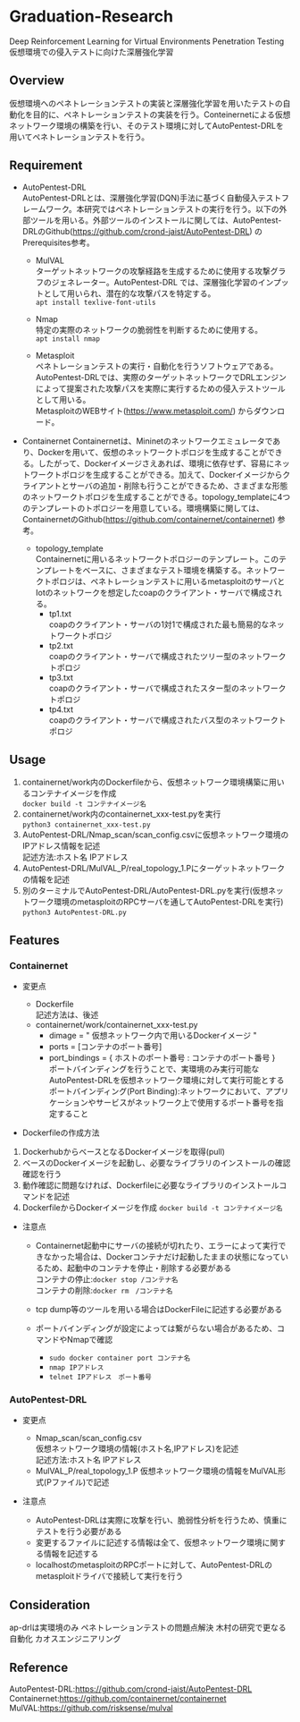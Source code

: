 # Graduation-Research
Deep Reinforcement Learning for Virtual Environments Penetration Testing  
仮想環境での侵入テストに向けた深層強化学習

## Overview
仮想環境へのペネトレーションテストの実装と深層強化学習を用いたテストの自動化を目的に、ペネトレーションテストの実装を行う。Conteinernetによる仮想ネットワーク環境の構築を行い、そのテスト環境に対してAutoPentest-DRLを用いてペネトレーションテストを行う。

## Requirement
- AutoPentest-DRL  
AutoPentest-DRLとは、深層強化学習(DQN)手法に基づく自動侵入テストフレームワーク。本研究ではペネトレーションテストの実行を行う。以下の外部ツールを用いる。外部ツールのインストールに関しては、AutoPentest-DRLのGithub(https://github.com/crond-jaist/AutoPentest-DRL) のPrerequisites参考。 

  - MulVAL  
  ターゲットネットワークの攻撃経路を生成するために使用する攻撃グラフのジェネレーター。AutoPentest-DRL   では、深層強化学習のインプットとして用いられ、潜在的な攻撃パスを特定する。  
  `apt install texlive-font-utils`
  
  - Nmap  
  特定の実際のネットワークの脆弱性を判断するために使用する。  
  `apt install nmap`
  
  - Metasploit  
  ペネトレーションテストの実行・自動化を行うソフトウェアである。AutoPentest-DRLでは、実際のターゲットネットワークでDRLエンジンによって提案された攻撃パスを実際に実行するための侵入テストツールとして用いる。  
  MetasploitのWEBサイト(https://www.metasploit.com/) からダウンロード。
  
- Containernet 
Containernetは、Mininetのネットワークエミュレータであり、Dockerを用いて、仮想のネットワークトポロジを生成することができる。したがって、Dockerイメージさえあれば、環境に依存せず、容易にネットワークトポロジを生成することができる。加えて、Dockerイメージからクライアントとサーバの追加・削除も行うことができるため、さまざまな形態のネットワークトポロジを生成することができる。topology_templateに4つのテンプレートのトポロジーを用意している。環境構築に関しては、ContainernetのGithub(https://github.com/containernet/containernet) 参考。

  - topology_template  
Containernetに用いるネットワークトポロジーのテンプレート。このテンプレートをベースに、さまざまなテスト環境を構築する。ネットワークトポロジは、ペネトレーションテストに用いるmetasploitのサーバとIotのネットワークを想定したcoapのクライアント・サーバで構成される。
    - tp1.txt  
  coapのクライアント・サーバの1対1で構成された最も簡易的なネットワークトポロジ
    - tp2.txt  
  coapのクライアント・サーバで構成されたツリー型のネットワークトポロジ
    - tp3.txt  
  coapのクライアント・サーバで構成されたスター型のネットワークトポロジ
    - tp4.txt  
  coapのクライアント・サーバで構成されたバス型のネットワークトポロジ

## Usage
1. containernet/work内のDockerfileから、仮想ネットワーク環境構築に用いるコンテナイメージを作成  
`docker build -t コンテナイメージ名`  
2. containernet/work内のcontainernet_xxx-test.pyを実行  
`python3 containernet_xxx-test.py`   
3. AutoPentest-DRL/Nmap_scan/scan_config.csvに仮想ネットワーク環境のIPアドレス情報を記述  
記述方法:ホスト名 IPアドレス 
4. AutoPentest-DRL/MulVAL_P/real_topology_1.Pにターゲットネットワークの情報を記述 
5. 別のターミナルでAutoPentest-DRL/AutoPentest-DRL.pyを実行(仮想ネットワーク環境のmetasploitのRPCサーバを通してAutoPentest-DRLを実行)  
`python3 AutoPentest-DRL.py`

## Features
### Containernet
- 変更点
  - Dockerfile  
  記述方法は、後述
  - containernet/work/containernet_xxx-test.py
    - dimage = " 仮想ネットワーク内で用いるDockerイメージ "
    - ports = [コンテナのポート番号]
    - port_bindings = { ホストのポート番号 : コンテナのポート番号 }  
    ポートバインディングを行うことで、実環境のみ実行可能なAutoPentest-DRLを仮想ネットワーク環境に対して実行可能とする  
    ポートバインディング(Port Binding):ネットワークにおいて、アプリケーションやサービスがネットワーク上で使用するポート番号を指定すること

- Dockerfileの作成方法
1. DockerhubからベースとなるDockerイメージを取得(pull)
2. ベースのDockerイメージを起動し、必要なライブラリのインストールの確認確認を行う
3. 動作確認に問題なければ、Dockerfileに必要なライブラリのインストールコマンドを記述
4. DockerfileからDockerイメージを作成
`docker build -t コンテナイメージ名`


- 注意点
  - Containernet起動中にサーバの接続が切れたり、エラーによって実行できなかった場合は、Dockerコンテナだけ起動したままの状態になっているため、起動中のコンテナを停止・削除する必要がある  
  コンテナの停止:`docker stop /コンテナ名`  
  コンテナの削除:`docker rm　/コンテナ名`  

  - tcp dump等のツールを用いる場合はDockerFileに記述する必要がある
  
  - ポートバインディングが設定によっては繋がらない場合があるため、コマンドやNmapで確認  
    - `sudo docker container port コンテナ名`
    - `nmap IPアドレス`
    - `telnet IPアドレス　ポート番号`

### AutoPentest-DRL
- 変更点
  - Nmap_scan/scan_config.csv  
  仮想ネットワーク環境の情報(ホスト名,IPアドレス)を記述  
  記述方法:ホスト名 IPアドレス 
  - MulVAL_P/real_topology_1.P
  仮想ネットワーク環境の情報をMulVAL形式(Pファイル)で記述  

- 注意点
  - AutoPentest-DRLは実際に攻撃を行い、脆弱性分析を行うため、慎重にテストを行う必要がある
  - 変更するファイルに記述する情報は全て、仮想ネットワーク環境に関する情報を記述する
  - localhostのmetasploitのRPCポートに対して、AutoPentest-DRLのmetasploitドライバで接続して実行を行う

## Consideration


ap-drlは実環境のみ
ペネトレーションテストの問題点解決
木村の研究で更なる自動化
カオスエンジニアリング


## Reference
AutoPentest-DRL:https://github.com/crond-jaist/AutoPentest-DRL  
Containernet:https://github.com/containernet/containernet  
MulVAL:https://github.com/risksense/mulval  

